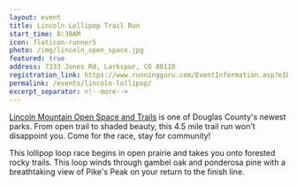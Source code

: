 ```yaml
---
layout: event
title: Lincoln Lollipop Trail Run
start_time: 8:30AM
icon: flaticon-runner5
photo: /img/lincoln_open_space.jpg
featured: true
address: 7333 Jones Rd, Larkspur, CO 80118
registration_link: https://www.runningguru.com/EventInformation.asp?eID=16662&SourceCode=Tab
permalink: /events/lincoln-lollipop/
excerpt_separator: <!--more-->
---
```


[Lincoln Mountain Open Space and Trails](http://www.douglas.co.us/dcoutdoors/openspace-properties/lincoln-mountain-open-space/) is one of Douglas County's newest parks. From open trail to shaded beauty, this 4.5 mile trail run won't disappoint you. Come for the race, stay for community!
<!--more-->

This lollipop loop race begins in open prairie and takes you onto forested rocky trails. This loop winds through gambel oak and ponderosa pine with a breathtaking view of Pike's Peak on your return to the finish line.
